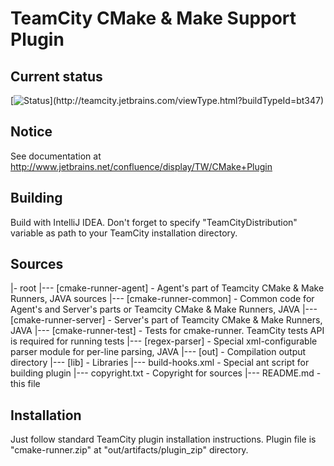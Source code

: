 TeamCity CMake & Make Support Plugin
=============

Current status
--------------
[![Status](http://teamcity.jetbrains.com/app/rest/builds/buildType:\(id:bt347\)/statusIcon)](http://teamcity.jetbrains.com/viewType.html?buildTypeId=bt347)

Notice
------
See documentation at http://www.jetbrains.net/confluence/display/TW/CMake+Plugin

Building
--------
Build with IntelliJ IDEA. Don't forget to specify "TeamCityDistribution" variable as path to your TeamCity installation directory.

Sources
-------

 |- root
 |--- [cmake-runner-agent] - Agent's part of Teamcity CMake & Make Runners, JAVA sources
 |--- [cmake-runner-common] - Common code for Agent's and Server's parts or Teamcity CMake & Make Runners, JAVA
 |--- [cmake-runner-server] - Server's part of Teamcity CMake & Make Runners, JAVA
 |--- [cmake-runner-test] - Tests for cmake-runner. TeamCity tests API is required for running tests
 |--- [regex-parser] - Special xml-configurable parser module for per-line parsing, JAVA
 |--- [out] - Compilation output directory
 |--- [lib] - Libraries
 |--- build-hooks.xml - Special ant script for building plugin
 |--- copyright.txt - Copyright for sources
 |--- README.md - this file

Installation
------------
Just follow standard TeamCity plugin installation instructions.
Plugin file is "cmake-runner.zip" at "out/artifacts/plugin_zip" directory.
